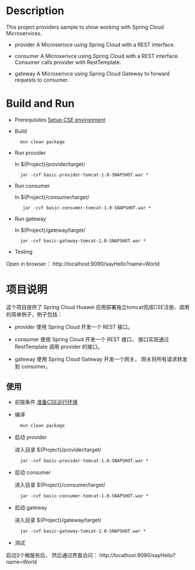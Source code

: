 # Description

This project providers sample to show working with Spring Cloud Microservices. 

* provider
A Microserivce using Spring Cloud with a REST interface.

* consumer
A Microserivce using Spring Cloud with a REST interface. Consumer calls provider with RestTemplate.

* gateway
A Microserivce using Spring Cloud Gateway to forward requests to consumer.

# Build and Run

* Prerequisites
[Setup CSE environment](../README.md)

* Build

        mvn clean package

* Run provider

  In ${Project}/provider/target/
  
        jar -cvf basic-provider-tomcat-1.0-SNAPSHOT.war *

* Run consumer

  In ${Project}/consumer/target/

         jar -cvf basic-consumer-tomcat-1.0-SNAPSHOT.war * 

* Run gateway

  In ${Project}/gateway/target/

        jar -cvf basic-gateway-tomcat-1.0-SNAPSHOT.war * 

* Testing

Open in browser： http://localhost:9090/sayHello?name=World

# 项目说明

这个项目提供了 Spring Cloud Huawei 应用部署独立tomcat完成CSE注册、调用的简单例子，例子包括：

* provider
使用 Spring Cloud 开发一个 REST 接口。

* consumer
使用 Spring Cloud 开发一个 REST 接口， 接口实现通过 RestTemplate 调用 provider 的接口。 

* gateway
使用 Spring Cloud Gateway 开发一个网关， 网关将所有请求转发到 consumer。 

## 使用

* 前提条件
[准备CSE运行环境](../README_CN.md)

* 编译

        mvn clean package

* 启动 provider

  进入目录 ${Project}/provider/target/
  
        jar -cvf basic-provider-tomcat-1.0-SNAPSHOT.war * 

* 启动 consumer

  进入目录 ${Project}/consumer/target/

        jar -cvf basic-consumer-tomcat-1.0-SNAPSHOT.war * 

* 启动 gateway

  进入目录 ${Project}/gateway/target/

        jar -cvf basic-gateway-tomcat-1.0-SNAPSHOT.war * 

* 测试

启动3个微服务后， 然后通过界面访问： http://localhost:9090/sayHello?name=World
